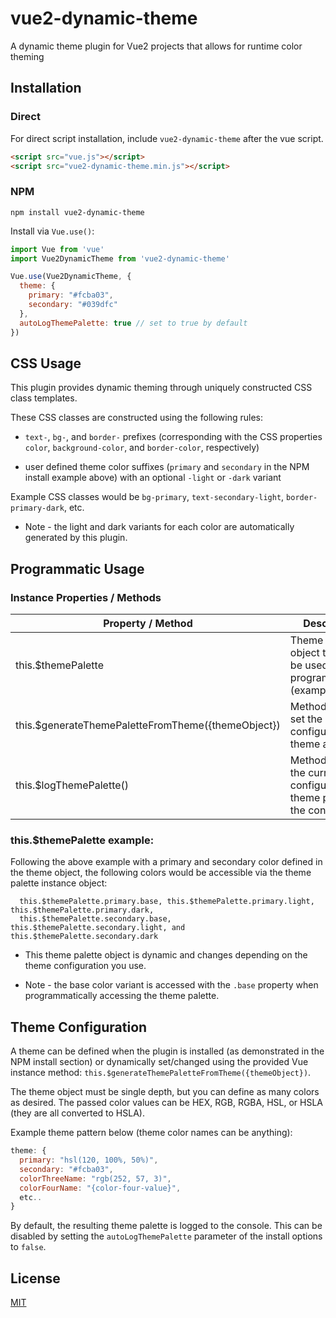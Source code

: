 # vue2-dynamic-theme

A dynamic theme plugin for Vue2 projects that allows for runtime color theming

## Installation

### Direct

For direct script installation, include `vue2-dynamic-theme` after the vue script.

```html
<script src="vue.js"></script>
<script src="vue2-dynamic-theme.min.js"></script>
```

### NPM

```
npm install vue2-dynamic-theme
```

Install via `Vue.use()`:

```js
import Vue from 'vue'
import Vue2DynamicTheme from 'vue2-dynamic-theme'

Vue.use(Vue2DynamicTheme, {
  theme: {
    primary: "#fcba03",
    secondary: "#039dfc"
  },
  autoLogThemePalette: true // set to true by default
})
```

## CSS Usage

This plugin provides dynamic theming through uniquely constructed CSS class templates.

These CSS classes are constructed using the following rules:

- `text-`, `bg-`, and `border-` prefixes (corresponding with the CSS properties `color`, `background-color`, and `border-color`, respectively) 

- user defined theme color suffixes (`primary` and `secondary` in the NPM install example above) with an optional `-light` or `-dark` variant

Example CSS classes would be `bg-primary`, `text-secondary-light`, `border-primary-dark`, etc.

* Note - the light and dark variants for each color are automatically generated by this plugin.

## Programmatic Usage

### Instance Properties / Methods

| Property / Method  | Description |
| ------------- | ------------- |
| this.$themePalette  | Theme palette object that can be used programmatically (example below)  |
| this.$generateThemePaletteFromTheme({themeObject})  | Method used to set the configured theme at runtime  |
| this.$logThemePalette()  | Method to log the current configured theme palette to the console  |


### this.$themePalette example:

Following the above example with a primary and secondary color defined in the theme object, the following colors would be accessible via the theme palette instance object: 
```
  this.$themePalette.primary.base, this.$themePalette.primary.light, this.$themePalette.primary.dark, 
  this.$themePalette.secondary.base, this.$themePalette.secondary.light, and this.$themePalette.secondary.dark
```
 
* This theme palette object is dynamic and changes depending on the theme configuration you use.

* Note - the base color variant is accessed with the `.base` property when programmatically accessing the theme palette.


## Theme Configuration

A theme can be defined when the plugin is installed (as demonstrated in the NPM install section) or dynamically set/changed using the provided Vue instance method: `this.$generateThemePaletteFromTheme({themeObject})`. 

The theme object must be single depth, but you can define as many colors as desired. The passed color values can be HEX, RGB, RGBA, HSL, or HSLA (they are all converted to HSLA). 

Example theme pattern below (theme color names can be anything):

```js
theme: {
  primary: "hsl(120, 100%, 50%)",
  secondary: "#fcba03",
  colorThreeName: "rgb(252, 57, 3)",
  colorFourName: "{color-four-value}",
  etc..
}
```

By default, the resulting theme palette is logged to the console. This can be disabled by setting the `autoLogThemePalette` parameter of the install options to `false`.


## License

[MIT](http://opensource.org/licenses/MIT)


